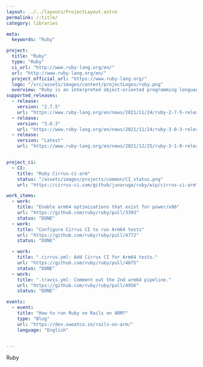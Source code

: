 ```yaml
---
layout: ../../layouts/ProjectLayout.astro
permalink: /:title/
category: libraries

meta:
  keywords: "Ruby"

project:
  title: "Ruby"
  type: "Ruby"
  ci_url: "http://www.ruby-lang.org/en/"
  url: "http://www.ruby-lang.org/en/"
  project_official_url: "https://www.ruby-lang.org/"
  logo: "/src/assets/images/content/projectLogos/ruby.png"
  overview: "Ruby is an interpreted object-oriented programming language often used for web development. It also offers many scripting features to process plain text and serialized files, or manage system tasks. It is simple, straightforward, and extensible."
supported_releases:
  - release:
    version: "2.7.5"
    url: "https://www.ruby-lang.org/en/news/2021/11/24/ruby-2-7-5-released/"
  - release:
    version: "3.0.3"
    url: "https://www.ruby-lang.org/en/news/2021/11/24/ruby-3-0-3-released/"
  - release:
    version: "Latest"
    url: "https://www.ruby-lang.org/en/news/2021/12/25/ruby-3-1-0-released/"


project_ci:
  - CI:
    title: "Ruby Cirrus-ci-arm"
    status: "/assets/images/projects/common/CI_status.png"
    url: "https://cirrus-ci.com/github/junaruga/ruby/wip/cirrus-ci-arm"

work_items:
  - work:
    title: "Enable arm64 optimizations that exist for power/x86"
    url: "https://github.com/ruby/ruby/pull/3393"
    status: "DONE"
  - work:
    title: "Configure Cirrus CI to run Arm64 tests"
    url: "https://github.com/ruby/ruby/pull/4772"
    status: "DONE"

  - work:
    title: ".cirrus.yml: Add Cirrus CI for Arm64 tests."
    url: "https://github.com/ruby/ruby/pull/4875"
    status: "DONE"
  - work:
    title: ".travis.yml: Comment out the 2nd arm64 pipeline."
    url: "https://github.com/ruby/ruby/pull/4956"
    status: "DONE"

events:
  - event:
    title: "How to run Ruby on Rails on ARM?"
    type: "Blog"
    url: "https://dev.sweatco.in/rails-on-arm/"
    language: "English"


---
```


<p>Ruby</p>
